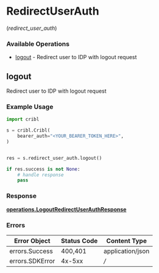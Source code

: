 # RedirectUserAuth
(*redirect_user_auth*)

### Available Operations

* [logout](#logout) - Redirect user to IDP with logout request

## logout

Redirect user to IDP with logout request

### Example Usage

```python
import cribl

s = cribl.Cribl(
    bearer_auth="<YOUR_BEARER_TOKEN_HERE>",
)


res = s.redirect_user_auth.logout()

if res.success is not None:
    # handle response
    pass
```


### Response

**[operations.LogoutRedirectUserAuthResponse](../../models/operations/logoutredirectuserauthresponse.md)**
### Errors

| Error Object     | Status Code      | Content Type     |
| ---------------- | ---------------- | ---------------- |
| errors.Success   | 400,401          | application/json |
| errors.SDKError  | 4x-5xx           | */*              |
